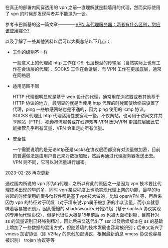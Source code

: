 在真正的部署内网穿透用的 vpn 之前一直理解就是翻墙用的代理，然而实际使用了 vpn 的时候却发现两者并不能混为一谈。

参考卡巴斯基的这一篇文章————[VPN 与代理服务器：两者有什么区别，您应该使用哪个?](https://www.kaspersky.com.cn/resource-center/preemptive-safety/vpn-vs-proxy-server)

以及了解了一些其他资料以后可以大概总结以下几点：

- 工作的级别不一样

    一般意义上的代理如 http 工作在 OSI 七层模型的传输层（当然实际上也有工作在会话层的代理），SOCKS 工作在会话层，而 VPN 工作在更加底层，通常在网络层

- 适用范围不同

    HTTP 代理很明显就是基于 web 设计的代理，通常用在浏览器或者其他基于HTTP 协议的地方，最明显的就是当使用 http 代理的时候即使给终端设置了代理，ping 一些敏感网站也是不通的，因为 ping 使用的 icmp 协议。
    SOCKS 代理比 http 代理适用性要宽泛一些，不仅网站，也可用于访问文件共享网站（FTP）、视频串流服务或在线游戏等
    VPN 因为VPN 更加底层因此它能接管几乎所有流量，VPN 会重定向所有流量。

- 安全性

    一个需要说明的是无论http还是socks在协议层面都没有对流量做加密，目前的普遍做法是由用户自己来对数据加密，然后再通过代理服务器发送出去。
    VPN 则不同，它可以对流量进行加密。


2023-02-28 再次更新

通过国内所说的 vpn 即为fq代理，之所以有此的原因之一是因为 vpn 技术要比代理技术出现的早的多，同时 vpn 某些程度上也能实现代理上网的功能，最早的fq兴起的时候使用的很多fq软件都是基于vpn技术做的，比如 openVPN 等，再后来因为 vpn 的特征过于明显（对于墙来说vpn属于被加密的小众流量，而小众就意味着容易被识别），因此慢慢的 shadowsocks 开始兴起（基于 socks5 协议实现的专用fq代理协议），但是也很快大概是15年前后 ss 也被大面积封锁，目前针对 ss 的流量识别已经特别精准，因此后来又迭代出了 ssr 以及后续版本在 ss 的基础上增加了一些数据的混淆方式，但随着墙的技术发展也容易被识别；后来又新兴了 vmess 加密协议（即 V2Ray 的原创加密协议，根据最新消息 vmess 协议也容易被识别） trojan 协议等等